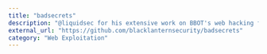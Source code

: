 ```yaml
---
title: "badsecrets"
description: "@liquidsec for his extensive work on BBOT's web hacking features, including  and baddns"
external_url: "https://github.com/blacklanternsecurity/badsecrets"
category: "Web Exploitation"
---
```

